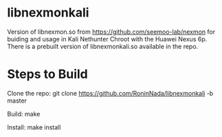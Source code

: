 # libnexmonkali

Version of libnexmon.so from https://github.com/seemoo-lab/nexmon for buiding and usage in Kali Nethunter Chroot with the Huawei Nexus 6p. There is a prebuilt version of libnexmonkali.so available in the repo.

# Steps to Build

Clone the repo:
  git clone https://github.com/RoninNada/libnexmonkali -b master

Build:
  make
  
Install:
  make install
